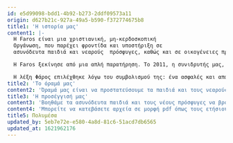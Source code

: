 ```yaml
---
id: e5d99098-bdd1-4b92-b273-2ddf09573a11
origin: d627b21c-927a-49a5-b590-f372774675b8
title1: 'Η ιστορία μας'
content1: |-
  H Faros είναι μια χριστιανική, μη-κερδοσκοπική
  Οργάνωση, που παρέχει φροντίδα και υποστήριξη σε
  ασυνόδευτα παιδιά και νεαρούς  πρόσφυγες, καθώς και σε οικογένειες προσφύγων με παιδιά στην Αθήνα. O επαγγελματισμός, η υπευθυνότητα και η διαφάνεια διέπουν το έργο μας. H Faros υποστηρίζεται από ιδιώτες, θεσμικούς φορείς-δωρητές, κοινωφελή ιδρύματα, καθώς και τοπικές αλλά και διεθνείς εκκλησιαστικές κοινότητες.

  H Faros ξεκίνησε από μια απλή παρατήρηση. Το 2011, η συνιδρυτής μας, Patricia Kirk, παρατήρησε ένα 14χρονο, ασυνόδευτο αγόρι Αφγανικής καταγωγής να κοιμάται μόνο του σε ένα από τα πάρκα της Αθήνας. «Το πρόσωπό του είχε μια άψυχη έκφραση. Ήταν εντελώς αόρατο», θυμάται. Η Patricia είχε ήδη περάσει αρκετούς μήνες πραγματοποιώντας ακαδημαϊκή έρευνα για την προστασία των ασυνόδευτων παιδιών στη νότια Ευρώπη και συνειδητοποιώντας ότι δεν υπήρχαν υπηρεσίες προστασίας για ασυνόδευτα παιδιά αποφάσισε να κινητοποιηθεί. Το 2014, ίδρυσε την Faros μαζί με τον Dan Biswas σε συνεργασία με τον τοπικό εταίρο της οργάνωσης, την Ευαγγελική Εκκλησία των Εξαρχείων και με την υποστήριξη της International Aid Services και των εκκλησιαστικών κοινοτήτων της Δανίας. 

  Η λέξη Φάρος επιλέχθηκε λόγω του συμβολισμού της: ένα ασφαλές και απάγκιο λιμάνι. «Όνειρό μας ήταν να δημιουργήσουμε ένα περιβάλλον φροντίδας και υποστήριξης από εξειδικευμένο προσωπικό. Θελήσαμε η Faros να είναι ο ασφαλής χώρος στον οποίο τα παιδιά πρόσφυγες θα μπορέσουν να ανακαλύψουν την αξία τους και να βρουν ελπίδα για το μέλλον», αναφέρει η Patricia.
title2: 'Το όραμά μας'
content2: 'Όραμά μας είναι να προστατεύσουμε τα παιδιά και τους νεαρούς πρόσφυγες, να τους βοηθήσουμε να αξιοποιήσουν πλήρως τις δυνατότητές τους και να τους καθοδηγήσουμε προς την κατεύθυνση ενός καλύτερου αύριο. Η συμπόνια, ο σεβασμός, η ενθάρρυνση, η φιλία και η ακεραιότητα είναι οι βασικές αξίες που μας ενώνουν και διαμορφώνουν την προσέγγισή μας για να βοηθήσουμε αυτά τα παιδιά.'
title3: 'Η προσέγγισή μας'
content3: 'Βοηθάμε τα ασυνόδευτα παιδιά και τους νέους πρόσφυγες να βρουν ένα ασφαλές περιβάλλον, να ανακαλύψουν την αξία τους και να χτίσουν ένα μέλλον με προοπτικές. Δουλεύουμε ολιστικά και αναλαμβάνουμε την ευθύνη για κάθε παιδί και νέο πρόσφυγα, παρέχοντας εξατομικευμένη φροντίδα. Μέσα από αυτή μας την προσέγγιση, θέλουμε να δούμε κάθε ασυνόδευτο παιδί και νεαρό πρόσφυγα να ζουν με αξιοπρέπεια και ελπίδα, όντας εφοδιασμένοι με τις δυνατότητες για να συμβάλλουν θετικά στην κοινωνία.'
content4: 'Μπορείτε να κατεβάσετε αρχεία σε μορφή pdf όπως τους ετήσιους μας απολογισμούς, τον καταστατικό μας χάρτη, και άλλα:'
title5: Πολυμέσα
updated_by: 5eb7e72e-e580-4a8d-81c6-51acd7db6565
updated_at: 1621962176
---
```


